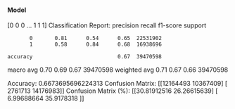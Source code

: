 #### Model
[0 0 0 ... 1 1 1]
Classification Report:
              precision    recall  f1-score   support

           0       0.81      0.54      0.65  22531902
           1       0.58      0.84      0.68  16938696

    accuracy                           0.67  39470598
   macro avg       0.70      0.69      0.67  39470598
weighted avg       0.71      0.67      0.66  39470598

Accuracy: 0.6673695696224313
Confusion Matrix:
[[12164493 10367409]
 [ 2761713 14176983]]
Confusion Matrix (%):
[[30.81912516 26.26615639]
 [ 6.99688664 35.9178318 ]]
